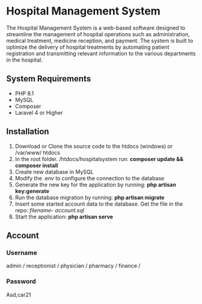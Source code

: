 # Hospital Management System
The Hospital Management System is a web-based software designed to streamline the management of hospital operations such as administration, medical treatment, medicine reception, and payment. The system is built to optimize the delivery of hospital treatments by automating patient registration and transmitting relevant information to the various departments in the hospital. 
## System Requirements
- PHP 8.1
- MySQL
- Composer
- Laravel 4 or Higher
## Installation
1. Download or Clone the source code to the htdocs (windows) or /var/www/ htdocs
2. In the root folder. /htdocs/hospitalsystem run: **composer update && composer install**
3. Create new database in MySQL
4. Modify the .env to configure the connection to the database
5. Generate the new key for the application by running: **php artisan key:generate**
6. Run the database migration by running: **php artisan migrate**
7. Insert some started account data to the database. Get the file in the repo: _filename- account.sql_
8. Start the application: **php artisan serve**

## Account
### Username
admin /
receptionist /
physician /
pharmacy / 
finance /

### Password
Asd,car21

